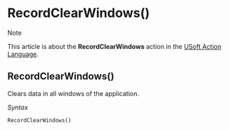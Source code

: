 # RecordClearWindows()



> [!NOTE]
> This article is about the **RecordClearWindows** action in the [USoft Action Language](/docs/Task%20flow/Action%20Language%20reference/USoft%20Action%20Language.md).

## **RecordClearWindows()**

Clears data in all windows of the application.

*Syntax*

```
RecordClearWindows()
```

 